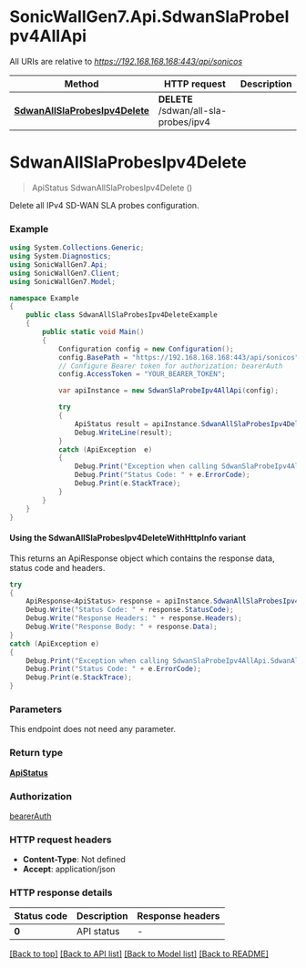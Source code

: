 # SonicWallGen7.Api.SdwanSlaProbeIpv4AllApi

All URIs are relative to *https://192.168.168.168:443/api/sonicos*

| Method | HTTP request | Description |
|--------|--------------|-------------|
| [**SdwanAllSlaProbesIpv4Delete**](SdwanSlaProbeIpv4AllApi.md#sdwanallslaprobesipv4delete) | **DELETE** /sdwan/all-sla-probes/ipv4 |  |

<a id="sdwanallslaprobesipv4delete"></a>
# **SdwanAllSlaProbesIpv4Delete**
> ApiStatus SdwanAllSlaProbesIpv4Delete ()



Delete all IPv4 SD-WAN SLA probes configuration.

### Example
```csharp
using System.Collections.Generic;
using System.Diagnostics;
using SonicWallGen7.Api;
using SonicWallGen7.Client;
using SonicWallGen7.Model;

namespace Example
{
    public class SdwanAllSlaProbesIpv4DeleteExample
    {
        public static void Main()
        {
            Configuration config = new Configuration();
            config.BasePath = "https://192.168.168.168:443/api/sonicos";
            // Configure Bearer token for authorization: bearerAuth
            config.AccessToken = "YOUR_BEARER_TOKEN";

            var apiInstance = new SdwanSlaProbeIpv4AllApi(config);

            try
            {
                ApiStatus result = apiInstance.SdwanAllSlaProbesIpv4Delete();
                Debug.WriteLine(result);
            }
            catch (ApiException  e)
            {
                Debug.Print("Exception when calling SdwanSlaProbeIpv4AllApi.SdwanAllSlaProbesIpv4Delete: " + e.Message);
                Debug.Print("Status Code: " + e.ErrorCode);
                Debug.Print(e.StackTrace);
            }
        }
    }
}
```

#### Using the SdwanAllSlaProbesIpv4DeleteWithHttpInfo variant
This returns an ApiResponse object which contains the response data, status code and headers.

```csharp
try
{
    ApiResponse<ApiStatus> response = apiInstance.SdwanAllSlaProbesIpv4DeleteWithHttpInfo();
    Debug.Write("Status Code: " + response.StatusCode);
    Debug.Write("Response Headers: " + response.Headers);
    Debug.Write("Response Body: " + response.Data);
}
catch (ApiException e)
{
    Debug.Print("Exception when calling SdwanSlaProbeIpv4AllApi.SdwanAllSlaProbesIpv4DeleteWithHttpInfo: " + e.Message);
    Debug.Print("Status Code: " + e.ErrorCode);
    Debug.Print(e.StackTrace);
}
```

### Parameters
This endpoint does not need any parameter.
### Return type

[**ApiStatus**](ApiStatus.md)

### Authorization

[bearerAuth](../README.md#bearerAuth)

### HTTP request headers

 - **Content-Type**: Not defined
 - **Accept**: application/json


### HTTP response details
| Status code | Description | Response headers |
|-------------|-------------|------------------|
| **0** | API status |  -  |

[[Back to top]](#) [[Back to API list]](../README.md#documentation-for-api-endpoints) [[Back to Model list]](../README.md#documentation-for-models) [[Back to README]](../README.md)

